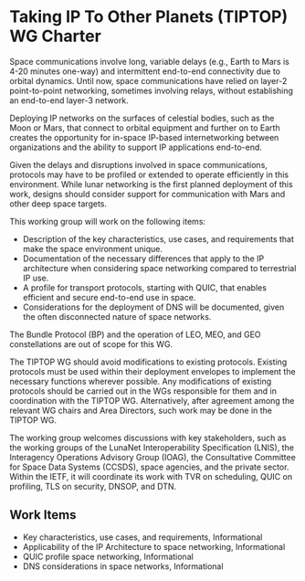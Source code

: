 # Taking IP To Other Planets (TIPTOP) WG Charter
Space communications involve long, variable delays (e.g., Earth to Mars is 4-20 minutes one-way) and intermittent end-to-end connectivity due to orbital dynamics. Until now, space communications have relied on layer-2 point-to-point networking, sometimes involving relays, without establishing an end-to-end layer-3 network.

Deploying IP networks on the surfaces of celestial bodies, such as the Moon or Mars, that connect to orbital equipment and further on to Earth creates the opportunity for in-space IP-based internetworking between organizations and the ability to support IP applications end-to-end.

Given the delays and disruptions involved in space communications, protocols may have to be profiled or extended to operate efficiently in this environment. While lunar networking is the first planned deployment of this work, designs should consider support for communication with Mars and other deep space targets.

This working group will work on the following items:

* Description of the key characteristics, use cases, and requirements that make the space environment unique. 
* Documentation of the necessary differences that apply to the IP architecture when considering space networking compared to terrestrial IP use. 
* A profile for transport protocols, starting with QUIC, that enables efficient and secure end-to-end use in space.
* Considerations for the deployment of DNS will be documented, given the often disconnected nature of space networks.

The Bundle Protocol (BP) and the operation of LEO, MEO, and GEO constellations are out of scope for this WG.

The TIPTOP WG should avoid modifications to existing protocols. Existing protocols must be used within their deployment envelopes to implement the necessary functions wherever possible. Any modifications of existing protocols should be carried out in the WGs responsible for them and in coordination with the TIPTOP WG. Alternatively, after agreement among the relevant WG chairs and Area Directors, such work may be done in the TIPTOP WG.

The working group welcomes discussions with key stakeholders, such as the working groups of the LunaNet Interoperability Specification (LNIS), the Interagency Operations Advisory Group (IOAG), the Consultative Committee for Space Data Systems (CCSDS), space agencies, and the private sector. Within the IETF, it will coordinate its work with TVR on scheduling, QUIC on profiling, TLS on security, DNSOP, and DTN.

## Work Items

* Key characteristics, use cases, and requirements, Informational
* Applicability of the IP Architecture to space networking, Informational
* QUIC profile space networking, Informational
* DNS considerations in space networks, Informational
